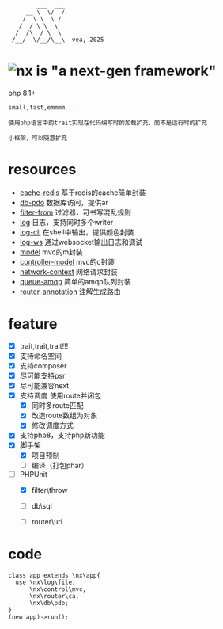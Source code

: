 ```
        ___  ___
     __ \  \/  /
    /  \ \  \ /
   /  / \ \  \
  /  /\  / \  \   
 /__/  \/__/\__\  vea, 2025
```

# ![nx](./logo.png) is **"a next-gen framework"**
  php 8.1+
  
    small,fast,emmmm...
  
    使用php语言中的trait实现在代码编写时的加载扩充，而不是运行时的扩充
  
    小框架，可以随意扩充

# resources

- [cache-redis](https://github.com/veasin/nx-cache-redis) 基于redis的cache简单封装
- [db-pdo](https://github.com/veasin/nx-db-pdo) 数据库访问，提供ar
- [filter-from](https://github.com/veasin/nx-filter-from) 过滤器，可书写混乱规则
- [log](https://github.com/veasin/nx-log) 日志，支持同时多个writer
- [log-cli](https://github.com/veasin/nx-log-cli) 在shell中输出，提供颜色封装
- [log-ws](https://github.com/veasin/nx-log-ws) 通过websocket输出日志和调试
- [model](https://github.com/veasin/nx-model) mvc的m封装
- [controller-model](https://github.com/veasin/nx-controller-model) mvc的c封装
- [network-context](https://github.com/veasin/nx-network-context) 网络请求封装
- [queue-amqp](https://github.com/veasin/nx-queue-amqp) 简单的amqp队列封装
- [router-annotation](https://github.com/veasin/nx-router-annotation) 注解生成路由

# feature
- [x] trait,trait,trait!!!
- [x] 支持命名空间
- [x] 支持composer
- [x] 尽可能支持psr
- [x] 尽可能兼容next
- [x] 支持调度 使用route并闭包
  - [x] 同时多route匹配
  - [x] 改造route数组为对象
  - [x] 修改调度方式
- [x] 支持php8，支持php新功能
- [x] 脚手架
  - [x] 项目预制
  - [ ] 编译（打包phar）
- [ ] PHPUnit
  - [x] filter\throw
  - [ ] db\sql
  - [ ] router\uri



# code
```
class app extends \nx\app{
  use \nx\log\file,
      \nx\control\mvc,
      \nx\router\ca,
      \nx\db\pdo;
}
(new app)->run();
```
